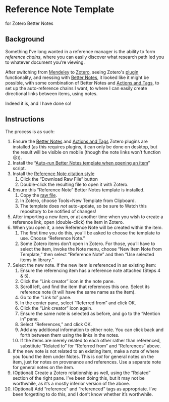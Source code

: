 # Reference Note Template
for Zotero Better Notes

## Background
Something I’ve long wanted in a reference manager is the ability to form *reference chains*, where you can easily discover what research path led you to whatever document you’re viewing.

After switching from [Mendeley](https://www.mendeley.com/reference-management/reference-manager) to [Zotero](https://www.zotero.org), seeing Zotero's [plugin](https://www.zotero.org/support/plugins) functionality, and messing with [Better Notes](https://github.com/windingwind/zotero-better-notes#readme), it looked like it might be possible, with some combination of Better Notes and [Actions and Tags](https://github.com/windingwind/zotero-actions-tags#readme), to set up the auto-reference chains I want, to where I can easily create directional links between items, using notes.

Indeed it is, and I have done so!

## Instructions
The process is as such:

1. Ensure the [Better Notes](https://github.com/windingwind/zotero-better-notes) and [Actions and Tags](https://github.com/windingwind/zotero-actions-tags#readme) Zotero plugins are installed (as this requires plugins, it can only be done on desktop, but the result will be visible on mobile (though the note links won’t function 😢)).
2. Install the “[Auto-run Better Notes template when opening an item](https://github.com/windingwind/zotero-actions-tags/discussions/108)” script.
3. Install the [Reference Note citation style](https://github.com/Calorion/zotero-better-notes-reference-note-template/blob/main/reference-note.csl)
    1. Click the “Download Raw File” button
    2. Double-click the resulting file to open it with Zotero.
4. Ensure this “Reference Note” Better Notes template is installed.
    1. Copy the [raw file](https://github.com/Calorion/zotero-better-notes-reference-note-template/blob/main/reference-note-template.html).
    2. In Zotero, choose Tools>New Template from Clipboard.
    3. The template does *not* auto-update, so be sure to Watch this repository to be notified of changes!
5. After importing a new item, or at another time when you wish to create a reference link, open (double-click) the item in Zotero.
6. When you open it, a new Reference Note will be created within the item.
    1. The first time you do this, you’ll be asked to choose the template to use. Choose “Reference Note.”
    2. Some Zotero items don’t open in Zotero. For those, you’ll have to select the item, invoke the Note menu, choose “New Item Note from Template,” then select “Reference Note” and then “Use selected items in library.”
7. Select the new note. If the new item is referenced in an existing item:
    1. Ensure the referencing item has a reference note attached (Steps 4 & 5).
    2. Click the “Link creator” icon in the note pane.
    3. Scroll left, and find the item that references this one. Select its reference note (it will have the same name as the item).
    4. Go to the “Link to” pane.
    5. In the center pane, select “Referred from” and click OK.
    6. Click the “Link creator” icon again.
    7. Ensure the same note is selected as before, and go to the “Mention in” pane.
    8. Select “References,” and click OK.
    9. Add any additional information to either note. You can click back and forth between them using the links in the notes.
    10. If the items are merely related to each other rather than referenced, substitute “Related to” for “Referred from” and “References” above.
8. If the new note is not related to an existing item, make a note of where you found the item under Notes. This is *not* for general notes on the item, just for notes on provenance and references. Use a separate note for general notes on the item.
9. (Optional) Create a Zotero relationship as well, using the “Related” section of the right pane. I’ve been doing this, but it may not be worthwhile, as it’s a mostly inferior version of the above.
10. (Optional) Add “reference” and “referenced” tags as appropriate. I’ve been forgetting to do this, and I don’t know whether it’s worthwhile.